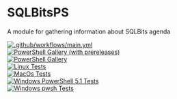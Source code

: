 # SQLBitsPS

A module for gathering information about SQLBits agenda


[![.github/workflows/main.yml](https://github.com/SQLDBAWithABeard/SQLBitsPS/actions/workflows/main.yml/badge.svg?branch=main)](https://github.com/SQLDBAWithABeard/SQLBitsPS/actions/workflows/main.yml)  
[![PowerShell Gallery (with prereleases)](https://img.shields.io/powershellgallery/vpre/SQLBitsPS?label=SQLBitsPS%20Preview)](https://www.powershellgallery.com/packages/SQLBitsPS/)  
[![PowerShell Gallery](https://img.shields.io/powershellgallery/v/SQLBitsPS?label=SQLBitsPS)](https://www.powershellgallery.com/packages/SQLBitsPS/)  
[![Linux Tests](https://gist.githubusercontent.com/SQLDBAWithABeard/b1fc4cba1712da56f2673c147f5787f2/raw/linux-badge.svg)](https://github.com/SQLDBAWithABeard/SQLBitsPS/actions/)  
[![MacOs Tests](https://gist.githubusercontent.com/SQLDBAWithABeard/b1fc4cba1712da56f2673c147f5787f2/raw/macos-badge.svg)](https://github.com/SQLDBAWithABeard/SQLBitsPS/actions/)  
[![Windows PowerShell 5.1 Tests](https://gist.githubusercontent.com/SQLDBAWithABeard/b1fc4cba1712da56f2673c147f5787f2/raw/winps51-badge.svg)](https://github.com/SQLDBAWithABeard/SQLBitsPS/actions/)  
[![Windows pwsh Tests](https://gist.githubusercontent.com/SQLDBAWithABeard/b1fc4cba1712da56f2673c147f5787f2/raw/winps7-badge.svg)](https://github.com/SQLDBAWithABeard/SQLBitsPS/actions/)  